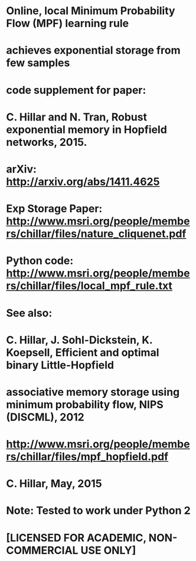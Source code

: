 # Online, local Minimum Probability Flow (MPF) learning rule
# achieves exponential storage from few samples
#
# code supplement for paper:
#    C. Hillar and N. Tran, Robust exponential memory in Hopfield networks, 2015.
#                 arXiv: http://arxiv.org/abs/1411.4625
#    Exp Storage Paper:  http://www.msri.org/people/members/chillar/files/nature_cliquenet.pdf
#    Python code: http://www.msri.org/people/members/chillar/files/local_mpf_rule.txt
#
# See also:
#    C. Hillar, J. Sohl-Dickstein, K. Koepsell, Efficient and optimal binary Little-Hopfield
#               associative memory storage using minimum probability flow, NIPS (DISCML), 2012
#    http://www.msri.org/people/members/chillar/files/mpf_hopfield.pdf
#
# C. Hillar, May, 2015
#
# Note: Tested to work under Python 2
# 
# [LICENSED FOR ACADEMIC, NON-COMMERCIAL USE ONLY]
#
